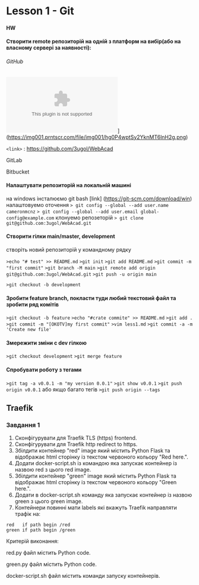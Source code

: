 # Lesson 1 - Git
#### HW
#### Створити remote репозиторій на одній з платформ на вибір(або на власному сервері за наявності):
###### GitHub

![](githab.com)](https://img001.prntscr.com/file/img001/hg0P4wptSy2YknMT6lnH2g.png)

`<link>` : <https://github.com/3ugol/WebAcad>

GitLab

Bitbucket

#### Налаштувати репозиторій на локальній машині

на windows
інсталюємо git bash [link] (https://git-scm.com/download/win)
налаштовуемо оточення
`> git config --global --add user.name cameronmcnz`
`> git config --global --add user.email global-config@example.com`
клонуемо репозеторій
`> git clone git@github.com:3ugol/WebAcad.git`
#### Створити гілки main/master, development
створіть новий репозиторій у командному рядку

`>echo "# test" >> README.md`
`>git init`
`>git add README.md`
`>git commit -m "first commit"`
`>git branch -M main`
`>git remote add origin git@github.com:3ugol/WebAcad.git`
`>git push -u origin main`

`>git checkout -b development`

#### Зробити feature branch, покласти туди любий текстовий файл та зробити ряд комітів
`>git checkout -b feature`
`>echo "#crate commite" >> README.md`
`>git add .`
`>git commit -m "[OKOTV]my first commit"`
`>vim less1.md`
`>git commit -a -m 'Create new file'`
#### Змережити зміни с dev гілкою
`>git checkout development`
`>git merge feature`
#### Спробувати роботу з тегами
`>git tag -a v0.0.1 -m "my version 0.0.1"`
`>git show v0.0.1`
`>git push origin v0.0.1`
або якщо багато тегів
`>git push origin --tags`





## Traefik

### Завдання 1

1. Сконфігурувати для Traefik TLS (https) frontend.
2. Сконфігурувати для Traefik http redirect to https.
3. Збілдити контейнер "red" image який містить Python Flask та відображає html сторінку із текстом червоного кольору "Red here.".
4. Додати docker-script.sh із командою яка запускає контейнер із назвою red з цього red image.
5. Збілдити контейнер "green" image який містить Python Flask та відображає html сторінку із текстом червоного кольору "Green here.".
6. Додати в docker-script.sh команду яка запускає контейнер із назвою green з цього green image.
5. Контейнери повинні мати labels які вкажуть Traefik направляти трафік на:
```
red   if path begin /red
green if path begin /green
```

Критерій виконання:

 red.py файл містить Python code.
 
 green.py файл містить Python code.
 
 docker-script.sh файл містить команди запуску контейнерів.



